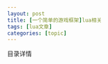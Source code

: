```yaml
---
layout: post
title: [一个简单的游戏框架]lua相关 
tags: [lua文章]
categories: [topic]
---
```

<div id="myAffix" class="shadow-bottom-center hidden-xs">
      <div class="categories-list-header">
        目录详情
      </div>
      <div class="content-text"></div>
    </div>